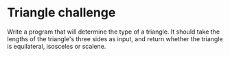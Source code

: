# Triangle challenge

Write a program that will determine the type of a triangle. It should take the lengths of the triangle's three sides as input, and return whether the triangle is equilateral, isosceles or scalene.

